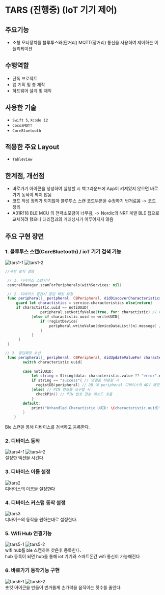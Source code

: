 # TARS (진행중) (IoT 기기 제어)

## 주요기능

- 소형 모터장치를 블루투스와(단거리) MQTT(장거리) 통신을 사용하여 제어하는 어플리케이션

## 수행역할
- 단독 프로젝트
- 앱 기획 및 총 제작
- 하드웨어 설계 및 제작

## 사용한 기술
- `Swift 5`, `Xcode 12`
- `CocoaMQTT`
- `CoreBluetooth`

 ## 적용한 주요 Layout
- `TableView`

 ## 한계점, 개선점
 - 바로가기 아이콘을 생성하여 실행할 시 백그라운드에 App이 켜져있지 않으면 바로가기 동작이 되지 않음  
 - 코드 작성 정리가 되지않아 블루투스 스캔 코드부분을 수정하기 번거로움 -> 코드 정리 
 - A31R118 BLE MCU 의 전력소모량이 너무큼, -> Nordic의 NRF 계열 BLE 칩으로 교체하려 했으나 대리점과의 거래성사가 이루어지지 않음


## 주요 구현 장면

### 1. 블루투스 스캔(CoreBluetooth) / ioT 기기 검색 기능

![tars1-1](https://user-images.githubusercontent.com/42457589/142857905-09f62219-ce27-45f1-bd23-16f4aea46645.gif)
![tars1-2](https://user-images.githubusercontent.com/42457589/142857909-c24dd7f7-c5b5-4008-96c2-bc36c5b1677d.gif)  

``` swift
//구현 로직 설명

 // 1. 디바이스 스캔시작 
 centralManager.scanForPeripherals(withServices: nil) 

``` 
``` swift
 // 2. 디바이스 발견시 응답 패킷 요청 
 func peripheral(_ peripheral: CBPeripheral, didDiscoverCharacteristicsFor service: CBService, error: Error?) {
     guard let charactistics = service.characteristics else{return}
     if charactistic.uuid == notiUUID{
                peripheral.setNotifyValue(true, for: charactistic) // notifiying 서비스를 구독하여 iot 기기에서 변경된 값을 감시
            }else if charactistic.uuid == writeUUID{
                if !registDevice{
                    peripheral.writeValue(deviceDataList![n].messege) // 응답을 요청하는 패킷 발송
                }
            }
      }
 }

``` 
``` swift
// 3. 응답패킷 수신 
 func peripheral(_ peripheral: CBPeripheral, didUpdateValueFor characteristic: CBCharacteristic, error: Error?) {
        switch characteristic.uuid{
        
        case notiUUID:
            let string = String(data: characteristic.value ?? "error".data(using: .utf8)!,encoding: String.Encoding.utf8) ?? "error"
            if string == "success"{ // 연결을 허용할 시
              registDB(peripheral) // DB 에 peripheral 디바이스의 ADV 패킷에서 전송한 디바이스 고유번호를 저장
            }else{ // PIN 번호를 요구할 시
              checkPin() // PIN 번호 전송 메소드 호출
            }
        default:
            print("Unhandled Charactistic UUID: \(characteristic.uuid)")
        }
    }
```

Ble 스캔을 통해 디바이스를 검색하고 등록한다.
  
### 2. 디바이스 동작
![tars4-1](https://user-images.githubusercontent.com/42457589/142858015-625483aa-48f9-4769-b094-620b72802e23.gif)
![tars4-2](https://user-images.githubusercontent.com/42457589/142858027-02474ac1-905e-4534-9366-c1363b270c1d.gif)  
설정한 액션을 시킨다.
  
### 3. 디바이스 이름 설정
![tars2](https://user-images.githubusercontent.com/42457589/142857940-f8f76369-46c6-4176-a7bd-ee9929f32f34.gif)  
디바이스의 이름을 설정한다
  
### 4. 디바이스 커스텀 동작 설정
![tars3](https://user-images.githubusercontent.com/42457589/142857978-4e463a15-39c0-4de6-8078-edbd56deca24.gif)  
디바이스의 동작을 원하는대로 설정한다.
  
### 5. Wifi Hub 연결기능
![tars5-1](https://user-images.githubusercontent.com/42457589/142858107-b463c211-c97f-4d0f-a663-779841bc8280.gif)
![tars5-2](https://user-images.githubusercontent.com/42457589/142858122-3ee74cee-a324-4bfc-8caa-da52961f3f86.gif)  
wifi hub를 ble 스캔하여 찾은후 등록한다.  
hub 등록이 되면 hub를 통해 iot 기기와 스마트폰간 wifi 통신이 가능해진다
  
### 6. 바로가기 동작기능 구현
![tars6-1](https://user-images.githubusercontent.com/42457589/142858211-660d8ad1-f1ef-43d8-8a5c-ae1d96c2a7d2.gif)
![tars6-2](https://user-images.githubusercontent.com/42457589/142858218-f0bb8b53-e962-4a3d-97ec-85c1ec2af73e.gif)  
숏컷 아이콘을 만들어 번거롭게 손가락을 움직이는 횟수를 줄인다.


